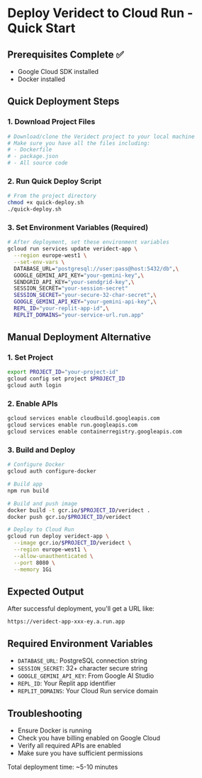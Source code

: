 # Deploy Veridect to Cloud Run - Quick Start

## Prerequisites Complete ✅
- Google Cloud SDK installed
- Docker installed

## Quick Deployment Steps

### 1. Download Project Files
```bash
# Download/clone the Veridect project to your local machine
# Make sure you have all the files including:
# - Dockerfile
# - package.json
# - All source code
```

### 2. Run Quick Deploy Script
```bash
# From the project directory
chmod +x quick-deploy.sh
./quick-deploy.sh
```

### 3. Set Environment Variables (Required)
```bash
# After deployment, set these environment variables
gcloud run services update veridect-app \
  --region europe-west1 \
  --set-env-vars \
  DATABASE_URL="postgresql://user:pass@host:5432/db",\
  GOOGLE_GEMINI_API_KEY="your-gemini-key",\
  SENDGRID_API_KEY="your-sendgrid-key",\
  SESSION_SECRET="your-session-secret"
  SESSION_SECRET="your-secure-32-char-secret",\
  GOOGLE_GEMINI_API_KEY="your-gemini-api-key",\
  REPL_ID="your-replit-app-id",\
  REPLIT_DOMAINS="your-service-url.run.app"
```

## Manual Deployment Alternative

### 1. Set Project
```bash
export PROJECT_ID="your-project-id"
gcloud config set project $PROJECT_ID
gcloud auth login
```

### 2. Enable APIs
```bash
gcloud services enable cloudbuild.googleapis.com
gcloud services enable run.googleapis.com  
gcloud services enable containerregistry.googleapis.com
```

### 3. Build and Deploy
```bash
# Configure Docker
gcloud auth configure-docker

# Build app
npm run build

# Build and push image
docker build -t gcr.io/$PROJECT_ID/veridect .
docker push gcr.io/$PROJECT_ID/veridect

# Deploy to Cloud Run
gcloud run deploy veridect-app \
  --image gcr.io/$PROJECT_ID/veridect \
  --region europe-west1 \
  --allow-unauthenticated \
  --port 8080 \
  --memory 1Gi
```

## Expected Output
After successful deployment, you'll get a URL like:
```
https://veridect-app-xxx-ey.a.run.app
```

## Required Environment Variables
- `DATABASE_URL`: PostgreSQL connection string
- `SESSION_SECRET`: 32+ character secure string  
- `GOOGLE_GEMINI_API_KEY`: From Google AI Studio
- `REPL_ID`: Your Replit app identifier
- `REPLIT_DOMAINS`: Your Cloud Run service domain

## Troubleshooting
- Ensure Docker is running
- Check you have billing enabled on Google Cloud
- Verify all required APIs are enabled
- Make sure you have sufficient permissions

Total deployment time: ~5-10 minutes